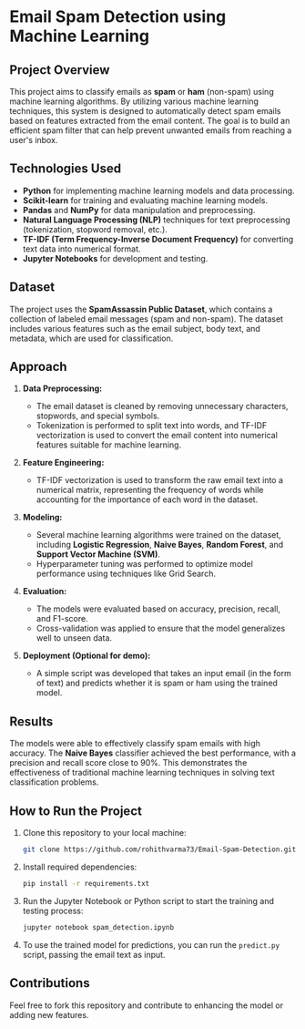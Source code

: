 # **Email Spam Detection using Machine Learning**

## **Project Overview**
This project aims to classify emails as **spam** or **ham** (non-spam) using machine learning algorithms. By utilizing various machine learning techniques, this system is designed to automatically detect spam emails based on features extracted from the email content. The goal is to build an efficient spam filter that can help prevent unwanted emails from reaching a user's inbox.

## **Technologies Used**
- **Python** for implementing machine learning models and data processing.
- **Scikit-learn** for training and evaluating machine learning models.
- **Pandas** and **NumPy** for data manipulation and preprocessing.
- **Natural Language Processing (NLP)** techniques for text preprocessing (tokenization, stopword removal, etc.).
- **TF-IDF (Term Frequency-Inverse Document Frequency)** for converting text data into numerical format.
- **Jupyter Notebooks** for development and testing.

## **Dataset**
The project uses the **SpamAssassin Public Dataset**, which contains a collection of labeled email messages (spam and non-spam). The dataset includes various features such as the email subject, body text, and metadata, which are used for classification.

## **Approach**
1. **Data Preprocessing:** 
   - The email dataset is cleaned by removing unnecessary characters, stopwords, and special symbols.
   - Tokenization is performed to split text into words, and TF-IDF vectorization is used to convert the email content into numerical features suitable for machine learning.

2. **Feature Engineering:** 
   - TF-IDF vectorization is used to transform the raw email text into a numerical matrix, representing the frequency of words while accounting for the importance of each word in the dataset.

3. **Modeling:**
   - Several machine learning algorithms were trained on the dataset, including **Logistic Regression**, **Naive Bayes**, **Random Forest**, and **Support Vector Machine (SVM)**.
   - Hyperparameter tuning was performed to optimize model performance using techniques like Grid Search.

4. **Evaluation:**
   - The models were evaluated based on accuracy, precision, recall, and F1-score.
   - Cross-validation was applied to ensure that the model generalizes well to unseen data.

5. **Deployment (Optional for demo):**
   - A simple script was developed that takes an input email (in the form of text) and predicts whether it is spam or ham using the trained model.

## **Results**
The models were able to effectively classify spam emails with high accuracy. The **Naive Bayes** classifier achieved the best performance, with a precision and recall score close to 90%. This demonstrates the effectiveness of traditional machine learning techniques in solving text classification problems.

## **How to Run the Project**
1. Clone this repository to your local machine:
   ```bash
   git clone https://github.com/rohithvarma73/Email-Spam-Detection.git
   ```
2. Install required dependencies:
   ```bash
   pip install -r requirements.txt
   ```
3. Run the Jupyter Notebook or Python script to start the training and testing process:
   ```bash
   jupyter notebook spam_detection.ipynb
   ```
4. To use the trained model for predictions, you can run the `predict.py` script, passing the email text as input.

## **Contributions**
Feel free to fork this repository and contribute to enhancing the model or adding new features.
